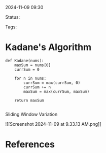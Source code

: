 2024-11-09 09:30

Status:

Tags:

# Kadane's Algorithm


```
def Kadane(nums):
	maxSum = nums[0]
	currSum = 0

	for n in nums:
		currSum = max(currSum, 0)
		currSum += n
		maxSum = max(currSum, maxSum)

	return maxSum


```

Sliding Window Variation

![[Screenshot 2024-11-09 at 9.33.13 AM.png]]
# References


